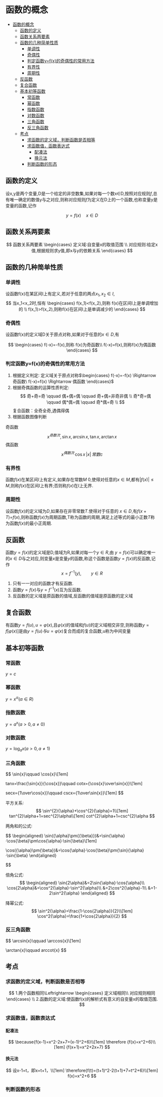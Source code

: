 # 函数的概念

- [函数的概念](#函数的概念)
  - [函数的定义](#函数的定义)
  - [函数关系两要素](#函数关系两要素)
  - [函数的几种简单性质](#函数的几种简单性质)
    - [单调性](#单调性)
    - [奇偶性](#奇偶性)
    - [判定函数y=f(x)的奇偶性的常用方法](#判定函数yfx的奇偶性的常用方法)
    - [有界性](#有界性)
    - [周期性](#周期性)
  - [反函数](#反函数)
  - [复合函数](#复合函数)
  - [基本初等函数](#基本初等函数)
    - [常函数](#常函数)
    - [幂函数](#幂函数)
    - [指数函数](#指数函数)
    - [对数函数](#对数函数)
    - [三角函数](#三角函数)
    - [反三角函数](#反三角函数)
  - [考点](#考点)
    - [求函数的定义域，判断函数是否相等](#求函数的定义域判断函数是否相等)
    - [求函数值，函数表达式](#求函数值函数表达式)
      - [配凑法](#配凑法)
      - [换元法](#换元法)
    - [判断函数的形态](#判断函数的形态)

## 函数的定义

设x,y是两个变量,D是一个给定的非空数集,如果对每一个数x$\in$D,按照对应规则$f$,总有唯一确定的数值y与之对应,则称对应规则$f$为定义在D上的一个函数,也称变量y是变量的函数,记作

$$
y=f(x) \quad x{\in}D
$$

## 函数关系两要素

$$
函数关系两要素
\begin{cases}
定义域∶自变量x的取值范围 \\
对应规则∶给定x值,根据规则求y值,即x与y的依赖关系
\end{cases}
$$

## 函数的几种简单性质

### 单调性

设函数f(x)在某区间I上有定义,若对于任意的两点$x_1,x_2\in{I}$,
$$
当x_1<x_2时,恒有
\begin{cases}
f(x_1)<f(x_2),则称 f(x)在区间I上是单调增加的 \\
f(x_1)>f(x_2),则称f(x)在区间I上是单调减少的
\end{cases}
$$

### 奇偶性

设函数f(x)的定义域D关于原点对称,如果对于任意的$x\in{D}$,有

$$
\begin{cases}
f(-x)=-f(x),则称 f(x)为奇函数\\
f(-x)=f(x),则称f(x)为偶函数
\end{cases}
$$

### 判定函数y=f(x)的奇偶性的常用方法

1. 根据定义判定∶
    定义域关于原点对称$\begin{cases}
    f(-x)=-f(x) \Rightarrow 奇函数\
    f(-x)=f(x) \Rightarrow 偶函数
    \end{cases}$
2. 根据奇偶函数的运算性质判定:
   $$
   奇+奇=奇 \qquad
   偶+偶=偶 \qquad
   奇+偶=非奇非偶 \\
   奇*奇=偶 \qquad
   偶*偶=偶 \qquad
   奇*偶=奇 \\
   $$
   复合函数：全奇全奇,遇偶得偶
3. 根据函数图像判断

奇函数
$$x^{奇数次}, \sin{x},\arcsin{x},\tan{x},\arctan{x}$$
偶函数
$$x^{偶数次}\, \cos{x}\,|x|\,常数c$$

### 有界性

函数$f(x)$在某区间$I$上有定义\,如果存在常数$M\>0$\,使得对任意的$x\in{M}$\,都有$|f(x)|\leq{M}$\,则称$f(x)$在区间$I$上有界;否则称$f(x)$在$I$上无界\.

### 周期性

设函数$f(x)$的定义域为$D$,如果存在非零常数$T$.使得对于任意的
$x\in{D}$,有$f(x+T)$=$f(x)$,则称函数$f(x)$为周期函数,T称为函数的周期,满足上述等式的最小正数$T$称为函数$f(x)$的最小正周期.

## 反函数

函数$y=f(x)$的定义域是D,值域为R,如果对每一个$y\in{R}$,由
$y=f(x)$可以确定唯一的$x\in{D}$与之对应,则变量$x$是变量$y$的函数,称这个函数是函数$y=f(x)$的反函数,记作
$$
x=f^{-1}(y),\qquad y\in{R}
$$

1. 只有一一对应的函数才有反函数.
2. 函数$y=f(x)$与$y=f^{-1}(x)$互为反函数.
3. 反函数的定义域是原函数的值域,反函数的值域是原函数的定义域

## 复合函数

有函数$y=f(u),u=\varphi(x)$,且$\varphi(x)$的值域和$f(u)$的定义域相交非空,则称函数$y=f[\varphi(x)]$是由$y=f(u)与u=\varphi(x)$复合而成的复合函数,u称为中间变量

## 基本初等函数

### 常函数

$y=c$

### 幂函数

$y=x^{\alpha}(\alpha\in{R})$

### 指数函数

$y=a^x(a>0,a\ne{0})$

### 对数函数

$y=\log_{a}{x}(a>0,a\ne{1})$

### 三角函数

$$
\sin{x}\qquad
\cos{x}\\[1em]

tanx=\frac{\sin{x}}{\cos{x}}\qquad
cotx={\cos{x}\over\sin{x}}\\[1em]

secx={1\over\cos{x}}\qquad
cscx={1\over\sin{x}}\\[1em]
$$

平方关系∶
$$
\sin^{2}{\alpha}+\cos^{2}{\alpha}=1\\[1em]
tan^{2}\alpha+1=sec^{2}\alpha\\[1em]
cot^{2}\alpha+1=csc^{2}\alpha
$$

两角和的公式∶

$$
\begin{aligned}
\sin({\alpha}\pm{{\beta}})&=\sin{\alpha}·\cos{\beta}\pm\cos{\alpha}·\sin{\beta}\\[1em]

\cos({\alpha}\pm{\beta})&=\cos{\alpha}·\cos{\beta}\pm{\sin}{\alpha}·\sin{\beta}
\end{aligned}

$$

倍角公式∶
$$
\begin{aligned}
\sin{2\alpha}&=2\sin{\alpha}·\cos{\alpha}\\
\cos{2\alpha}&=\cos^2{\alpha}-\sin^2{\alpha}\\
&=2\cos^2{\alpha}-1\\
&=1-2\sin^2{\alpha}
\end{aligned}
$$

降幂公式∶
$$
\sin^2{\alpha}=\frac{1-\cos{2\alpha}}{2}\\[1em]
\cos^2{\alpha}=\frac{1+\cos{2\alpha}}{2}
$$

### 反三角函数

$$
\arcsin{x}\qquad
\arccos{x}\\[1em]

\arctan{x}\qquad
arccot{x}
$$

## 考点

### 求函数的定义域，判断函数是否相等

$$
1.两个函数相同\Leftrightarrow
\begin{cases}
定义域相同\\
对应规则相同
\end{cases}
\\
2.函数的定义域:使函数f(x)的解析式有意义的自变量x的取值范围.
$$

### 求函数值，函数表达式

#### 配凑法

$$
\because{f(x-1)=x^2-2x+7=(x-1)^2+6}\\[1em]
\therefore
{f(x)=x^2+6}\\[1em]
{f(x+1)=x^2+2x+7}
$$

#### 换元法

$$
设x-1=t，即x=t+1，\\[1em]
\therefore{f(t)=(t+1)^2-2(t+1)+7=t^2+6}\\[1em]
f(x)=x^2+6
$$

### 判断函数的形态
